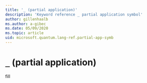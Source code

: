 ```yaml
---
title: '_ (partial application)'
description: 'Keyword reference _ partial application symbol'
author: gillenhaalb
ms.author: a-gibec
ms.date: 05/09/2020
ms.topic: article
uid: microsoft.quantum.lang-ref.partial-app-symb
---
```


# `_` (partial application)

fill